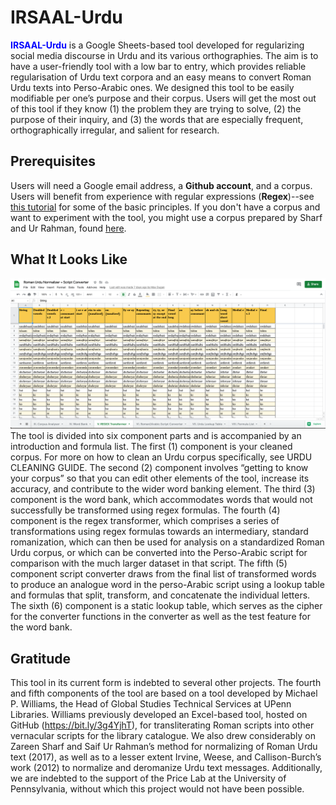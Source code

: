 # IRSAAL-Urdu


<span style="color:blue">**IRSAAL-Urdu**</span> is a Google Sheets-based tool developed for regularizing social media discourse in Urdu and its various orthographies. The aim is to have a user-friendly tool with a low bar to entry, which provides reliable regularisation of Urdu text corpora and an easy means to convert Roman Urdu texts into Perso-Arabic ones. We designed this tool to be easily modifiable per one’s purpose and their corpus. Users will get the most out of this tool if they know (1) the problem they are trying to solve, (2) the purpose of their inquiry, and (3) the words that are especially frequent, orthographically irregular, and salient for research.

## Prerequisites
Users will need a Google email address, a **Github account**, and a corpus. Users will benefit from experience with regular expressions (**Regex**)--see [this tutorial](https://regexone.com) for some of the basic principles. If you don't have a corpus and want to experiment with the tool, you might use a corpus prepared by Sharf and Ur Rahman, found [here](https://archive.ics.uci.edu/ml/datasets/Roman+Urdu+Data+Set). 


## What It Looks Like
![Screenshot of the Tool in Google Sheets](https://github.com/irsaal/urdu/blob/344f54f2197248635edf9173ff0b278f0abec028/tool_screenshot.png)
The tool is divided into six component parts and is accompanied by an introduction and formula list. The first (1) component is your cleaned corpus. For more on how to clean an Urdu corpus specifically, see URDU CLEANING GUIDE. The second (2) component involves “getting to know your corpus” so that you can edit other elements of the tool, increase its accuracy, and contribute to the wider word banking element. The third (3) component is the word bank, which accommodates words that would not successfully be transformed using regex formulas. The fourth (4) component is the regex transformer, which comprises a series of transformations using regex formulas towards an intermediary, standard romanization, which can then be used for analysis on a standardized Roman Urdu corpus, or which can be converted into the Perso-Arabic script for comparison with the much larger dataset in that script. The fifth (5) component script converter draws from the final list of transformed words to produce an analogue word in the perso-Arabic script using a lookup table and formulas that split, transform, and concatenate the individual letters. The sixth (6) component is a static lookup table, which serves as the cipher for the converter functions in the converter as well as the test feature for the word bank.				
					
## Gratitude
This tool in its current form is indebted to several other projects. The fourth and fifth components of the tool are based on a tool developed by Michael P. Williams, the Head of Global Studies Technical Services at UPenn Libraries. Williams previously developed an Excel-based tool, hosted on GitHub (https://bit.ly/3g4YjhT), for transliterating Roman scripts into other vernacular scripts for the library catalogue. We also drew considerably on Zareen Sharf and Saif Ur Rahman’s method for normalizing of Roman Urdu text (2017), as well as to a lesser extent Irvine, Weese, and Callison-Burch’s work (2012) to normalize and deromanize Urdu text messages. Additionally, we are indebted to the support of the Price Lab at the University of Pennsylvania, without which this project would not have been possible. 
